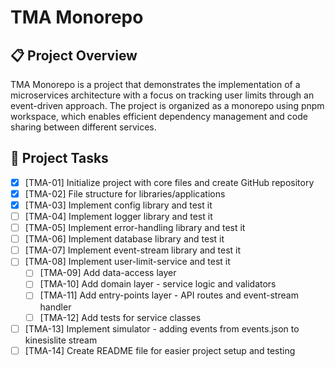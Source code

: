 # TMA Monorepo

## 📋 Project Overview

TMA Monorepo is a project that demonstrates the implementation of a microservices architecture with a focus on tracking user limits through an event-driven approach. The project is organized as a monorepo using pnpm workspace, which enables efficient dependency management and code sharing between different services.

## 📝 Project Tasks

- [x] [TMA-01] Initialize project with core files and create GitHub repository
- [x] [TMA-02] File structure for libraries/applications
- [x] [TMA-03] Implement config library and test it
- [ ] [TMA-04] Implement logger library and test it
- [ ] [TMA-05] Implement error-handling library and test it
- [ ] [TMA-06] Implement database library and test it
- [ ] [TMA-07] Implement event-stream library and test it
- [ ] [TMA-08] Implement user-limit-service and test it
  - [ ] [TMA-09] Add data-access layer
  - [ ] [TMA-10] Add domain layer - service logic and validators
  - [ ] [TMA-11] Add entry-points layer - API routes and event-stream handler
  - [ ] [TMA-12] Add tests for service classes
- [ ] [TMA-13] Implement simulator - adding events from events.json to kinesislite stream
- [ ] [TMA-14] Create README file for easier project setup and testing
